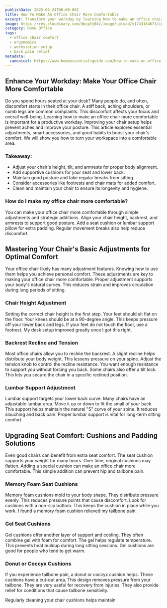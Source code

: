 ```yaml
---
publishDate: 2025-06-24T00:00:00Z
title: How To Make An Office Chair More Comfortable
excerpt: Transform your workday by learning how to make an office chair more comfortable. Discover ergonomic adjustments, essential accessories, and smart setup tips for ultimate comfort and productivity.
image: https://res.cloudinary.com/dbcpfy04c/image/upload/v1743184673/images_k6zam3.png
category: Home Office
tags:
  - office chair comfort
  - ergonomics
  - workstation setup
  - back pain relief
metadata:
  canonical: https://www.homeessentialsguide.com/how-to-make-an-office-chair-more-comfortable
---
```


## Enhance Your Workday: Make Your Office Chair More Comfortable

Do you spend hours seated at your desk? Many people do, and often, discomfort starts in their office chair. A stiff back, aching shoulders, or numb legs are common complaints. This discomfort affects your focus and overall well-being. Learning how to make an office chair more comfortable is important for a productive workday. Improving your chair setup helps prevent aches and improve your posture. This article explores essential adjustments, smart accessories, and good habits to boost your chair's comfort. We will show you how to turn your workspace into a comfortable area.

### Takeaway:

*   Adjust your chair's height, tilt, and armrests for proper body alignment.
*   Add supportive cushions for your seat and lower back.
*   Maintain good posture and take regular breaks from sitting.
*   Consider accessories like footrests and chair mats for added comfort.
*   Clean and maintain your chair to ensure its longevity and hygiene.

### How do I make my office chair more comfortable?

You can make your office chair more comfortable through simple adjustments and strategic additions. Align your chair height, backrest, and armrests to support good posture. Add a seat cushion or lumbar support pillow for extra padding. Regular movement breaks also help reduce discomfort.

## Mastering Your Chair's Basic Adjustments for Optimal Comfort

Your office chair likely has many adjustment features. Knowing how to use them helps you achieve personal comfort. These adjustments are key to making your office chair more comfortable. Proper adjustment supports your body's natural curves. This reduces strain and improves circulation during long periods of sitting.

### Chair Height Adjustment

Setting the correct chair height is the first step. Your feet should sit flat on the floor. Your knees should be at a 90-degree angle. This keeps pressure off your lower back and legs. If your feet do not touch the floor, use a footrest. My desk setup improved greatly once I got this right.

### Backrest Recline and Tension

Most office chairs allow you to recline the backrest. A slight recline helps distribute your body weight. This lessens pressure on your spine. Adjust the tension knob to control the recline resistance. You want enough resistance to support you without forcing you back. Some chairs also offer a tilt lock. This lets you secure the chair in a specific reclined position.

### Lumbar Support Adjustment

Lumbar support targets your lower back curve. Many chairs have an adjustable lumbar area. Move it up or down to fit the small of your back. This support helps maintain the natural "S" curve of your spine. It reduces slouching and back pain. Proper lumbar support is vital for long-term sitting comfort.

## Upgrading Seat Comfort: Cushions and Padding Solutions

Even good chairs can benefit from extra seat comfort. The seat cushion supports your weight for many hours. Over time, original cushions may flatten. Adding a special cushion can make an office chair more comfortable. This simple addition can prevent hip and tailbone pain.

### Memory Foam Seat Cushions

Memory foam cushions mold to your body shape. They distribute pressure evenly. This reduces pressure points that cause discomfort. Look for cushions with a non-slip bottom. This keeps the cushion in place while you work. I found a memory foam cushion relieved my tailbone pain.

### Gel Seat Cushions

Gel cushions offer another layer of support and cooling. They often combine gel with foam for comfort. The gel helps regulate temperature. This prevents heat buildup during long sitting sessions. Gel cushions are good for people who tend to get warm.

### Donut or Coccyx Cushions

If you experience tailbone pain, a donut or coccyx cushion helps. These cushions have a cut-out area. This design removes pressure from your tailbone. They are very useful for recovery from injuries. They also provide relief for conditions that cause tailbone sensitivity.

Regularly cleaning your chair cushions helps maintain